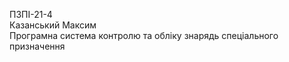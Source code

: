ПЗПІ-21-4\
Казанський Максим\
Програмна система контролю та обліку знарядь спеціального призначення
